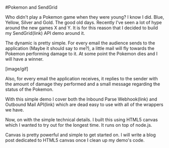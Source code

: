 #Pokemon and SendGrid

Who didn't play a Pokemon game when they were young? I know I did. Blue, Yellow, Silver and Gold. The good old days. Recently I've seen a lot of hype around the new games X and Y. It is for this reason that I decided to build my SendGrid(link) API demo around it.

The dynamic is pretty simple. For every email the audience sends to the application (Maybe it should say to me?), a little mail will fly towards the Pokemon performing damage to it. At some point the Pokemon dies and I will have a winner.

[image/gif]

Also, for every email the application receives, it replies to the sender with the amount of damage they performed and a small message regarding the status of the Pokemon.

With this simple demo I cover both the Inbound Parse Webhook(link) and Outbound Mail API(link) which are dead easy to use with all of the wrappers we have.

Now, on with the simple technical details. I built this using HTML5 canvas which I wanted to try out for the longest time. It runs on top of node.js. 

Canvas is pretty powerful and simple to get started on. I will write a blog post dedicated to HTML5 canvas once I clean up my demo's code.